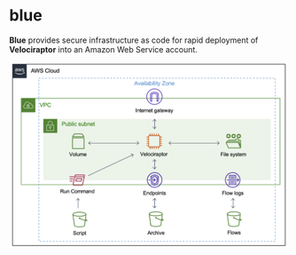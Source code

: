 # blue

**Blue** provides secure infrastructure as code for rapid deployment of **Velociraptor** into an Amazon Web Service account. 

![Blue Velociraptor](BLUE.PNG)
